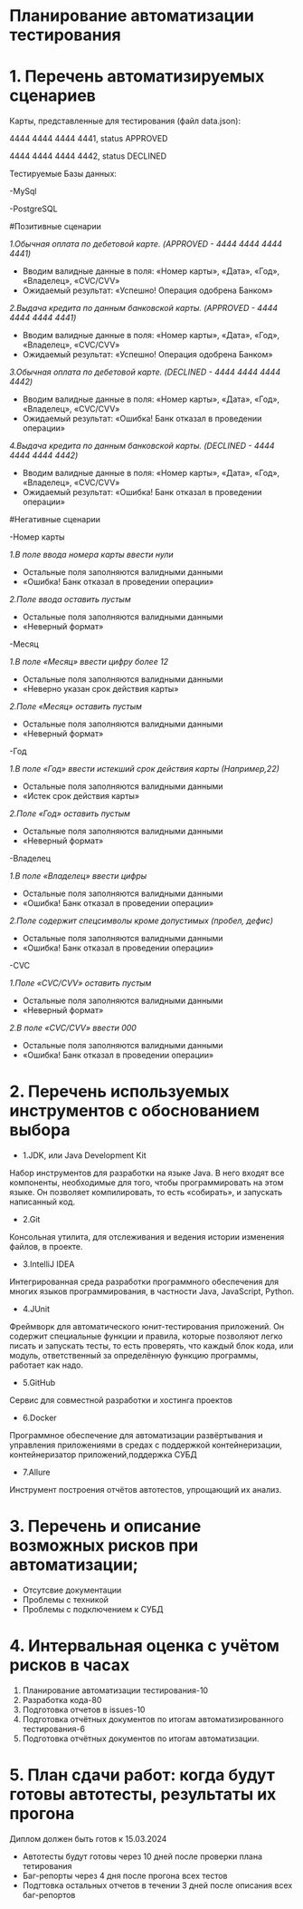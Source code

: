 # Планирование автоматизации тестирования 
# 1. Перечень автоматизируемых сценариев

Карты, представленные для тестирования (файл data.json):

4444 4444 4444 4441, status APPROVED


4444 4444 4444 4442, status DECLINED


Тестируемые Базы данных:


-MySql


-PostgreSQL



#Позитивные сценарии

*1.Обычная оплата по дебетовой карте. (APPROVED - 4444 4444 4444 4441)*
- Вводим валидные данные в поля: «Номер карты», «Дата»,  «Год», «Владелец», «CVC/CVV»
- Ожидаемый результат: «Успешно! Операция одобрена Банком»


*2.Выдача кредита по данным банковской карты. (APPROVED - 4444 4444 4444 4441)*
- Вводим валидные данные в поля: «Номер карты», «Дата»,   «Год», «Владелец», «CVC/CVV»
- Ожидаемый результат: «Успешно! Операция одобрена Банком»



*3.Обычная оплата по дебетовой карте. (DECLINED - 4444 4444 4444 4442)*
- Вводим валидные данные в поля: «Номер карты», «Дата»,  «Год»,  «Владелец», «CVC/CVV»
- Ожидаемый результат: «Ошибка! Банк отказал в проведении операции»


*4.Выдача кредита по данным банковской карты. (DECLINED - 4444 4444 4444 4442)*
- Вводим валидные данные в поля: «Номер карты», «Дата»,  «Год», «Владелец», «CVC/CVV»
- Ожидаемый результат: «Ошибка! Банк отказал в проведении операции»



#Негативные сценарии


-Номер карты

*1.В поле ввода номера карты ввести нули*
- Остальные поля заполняются валидными данными
- «Ошибка! Банк отказал в проведении операции»

*2.Поле ввода оставить пустым*
- Остальные поля заполняются валидными данными
- «Неверный формат»
 
-Месяц

*1.В поле «Месяц» ввести цифру более 12*
- Остальные поля заполняются валидными данными
- «Неверно указан срок действия карты»

 *2.Поле «Месяц» оставить пустым*
- Остальные поля заполняются валидными данными
- «Неверный формат»

-Год

*1.В поле «Год» ввести истекший срок действия карты (Например,22)*
- Остальные поля заполняются валидными данными
- «Истек срок действия карты»

*2.Поле «Год» оставить пустым*
- Остальные поля заполняются валидными данными
- «Неверный формат»

-Владелец

*1.В поле «Владелец» ввести цифры*
- Остальные поля заполняются валидными данными
- «Ошибка! Банк отказал в проведении операции»

*2.Поле содержит спецсимволы кроме допустимых (пробел, дефис)*
- Остальные поля заполняются валидными данными
- «Ошибка! Банк отказал в проведении операции»

-CVC

*1.Поле «CVC/CVV» оставить пустым*
- Остальные поля заполняются валидными данными
- «Неверный формат»

*2.В поле «CVC/CVV» ввести 000*
- Остальные поля заполняются валидными данными
- «Ошибка! Банк отказал в проведении операции»

# 2. Перечень используемых инструментов с обоснованием выбора
* 1.JDK, или Java Development Kit
  
Набор инструментов для разработки на языке Java. В него входят все компоненты, необходимые для того, чтобы программировать на этом языке. Он позволяет компилировать, то есть «собирать», и запускать написанный код.

* 2.Git
  
Консольная утилита, для отслеживания и ведения истории изменения файлов, в проекте.

* 3.IntelliJ IDEA
  
Интегрированная среда разработки программного обеспечения для многих языков программирования, в частности Java, JavaScript, Python.

* 4.JUnit
  
Фреймворк для автоматического юнит-тестирования приложений. Он содержит специальные функции и правила, которые позволяют легко писать и запускать тесты, то есть проверять, что каждый блок кода, или модуль, ответственный за определённую функцию программы, работает как надо.

* 5.GitHub
  
Сервис для совместной разработки и хостинга проектов

* 6.Docker

Программное обеспечение для автоматизации развёртывания и управления приложениями в средах с поддержкой контейнеризации, контейнеризатор приложений,поддержка СУБД

* 7.Allure
  
 Инструмент построения отчётов автотестов, упрощающий их анализ.
 
# 3. Перечень и описание возможных рисков при автоматизации;
- Отсутсвие документации
- Проблемы с техникой
- Проблемы с подключением к СУБД

# 4. Интервальная оценка с учётом рисков в часах
1. Планирование автоматизации тестирования-10
2. Разработка кода-80
3. Подготовка отчетов в issues-10
4. Подготовка отчётных документов по итогам автоматизированного тестирования-6
5. Подготовка отчётных документов по итогам автоматизации.


# 5. План сдачи работ: когда будут готовы автотесты, результаты их прогона
   Диплом должен быть готов к 15.03.2024
 - Автотесты будут готовы через 10 дней после проверки плана тетирования
- Баг-репорты через 4 дня после прогона всех тестов
- Подгтовка остальных отчетов в течении 3 дней после описания всех баг-репортов




